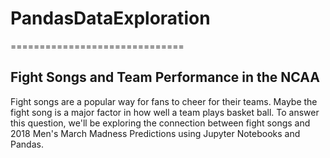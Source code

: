 # PandasDataExploration
==============================
## Fight Songs and Team Performance in the NCAA
Fight songs are a popular way for fans to cheer for their teams.  Maybe the fight song is a major factor in how well a team plays basket ball.  To answer this question, we'll be exploring the connection between fight songs and 2018 Men's March Madness Predictions using Jupyter Notebooks and Pandas.


